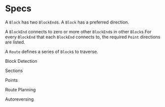 # Specs


A `Block` has two `BlockEnd`s.
A `Block` has a preferred direction.

A `BlockEnd` connects to zero or more other `BlockEnd`s in other `Block`s
For every `BlockEnd` that each `BlockEnd` connects to, the required `Point` directions are listed.

A `Route` defines a series of `Block`s to traverse.

Block Detection

Sections

Points

Route Planning

Autoreversing



